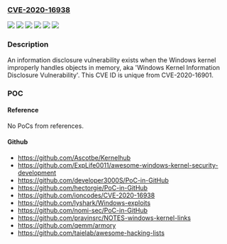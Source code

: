 ### [CVE-2020-16938](https://cve.mitre.org/cgi-bin/cvename.cgi?name=CVE-2020-16938)
![](https://img.shields.io/static/v1?label=Product&message=Windows%2010%20Version%202004%20for%2032-bit%20Systems&color=blue)
![](https://img.shields.io/static/v1?label=Product&message=Windows%2010%20Version%202004%20for%20ARM64-based%20Systems&color=blue)
![](https://img.shields.io/static/v1?label=Product&message=Windows%2010%20Version%202004%20for%20x64-based%20Systems&color=blue)
![](https://img.shields.io/static/v1?label=Product&message=Windows%20Server%2C%20version%202004%20(Server%20Core%20installation)&color=blue)
![](https://img.shields.io/static/v1?label=Version&message=n%2Fa&color=blue)
![](https://img.shields.io/static/v1?label=Vulnerability&message=Information%20Disclosure&color=brighgreen)

### Description

An information disclosure vulnerability exists when the Windows kernel improperly handles objects in memory, aka 'Windows Kernel Information Disclosure Vulnerability'. This CVE ID is unique from CVE-2020-16901.

### POC

#### Reference
No PoCs from references.

#### Github
- https://github.com/Ascotbe/Kernelhub
- https://github.com/ExpLife0011/awesome-windows-kernel-security-development
- https://github.com/developer3000S/PoC-in-GitHub
- https://github.com/hectorgie/PoC-in-GitHub
- https://github.com/ioncodes/CVE-2020-16938
- https://github.com/lyshark/Windows-exploits
- https://github.com/nomi-sec/PoC-in-GitHub
- https://github.com/pravinsrc/NOTES-windows-kernel-links
- https://github.com/qemm/armory
- https://github.com/taielab/awesome-hacking-lists

